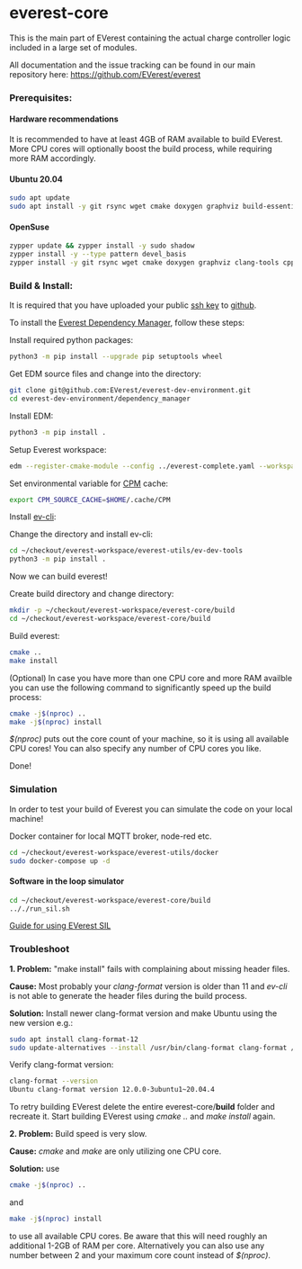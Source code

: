 # everest-core

This is the main part of EVerest containing the actual charge controller logic included in a large set of modules.

All documentation and the issue tracking can be found in our main repository here: https://github.com/EVerest/everest

### Prerequisites:

#### Hardware recommendations

It is recommended to have at least 4GB of RAM available to build EVerest.
More CPU cores will optionally boost the build process, while requiring more RAM accordingly.

#### Ubuntu 20.04
```bash
sudo apt update
sudo apt install -y git rsync wget cmake doxygen graphviz build-essential clang-tidy cppcheck maven openjdk-11-jdk npm docker docker-compose libboost-all-dev jstyleson jsonschema nodejs libssl-dev libsqlite3-dev clang-format
```

#### OpenSuse
```bash
zypper update && zypper install -y sudo shadow
zypper install -y --type pattern devel_basis
zypper install -y git rsync wget cmake doxygen graphviz clang-tools cppcheck boost-devel libboost_filesystem-devel libboost_log-devel libboost_program_options-devel libboost_system-devel libboost_thread-devel maven java-11-openjdk java-11-openjdk-devel nodejs nodejs-devel npm python3-pip gcc-c++ libopenssl-devel sqlite3-devel
```

### Build & Install:

It is required that you have uploaded your public [ssh key](https://www.atlassian.com/git/tutorials/git-ssh) to [github](https://github.com/settings/keys).

To install the [Everest Dependency Manager](https://github.com/EVerest/everest-dev-environment/blob/main/dependency_manager/README.md), follow these steps:

Install required python packages:
```bash
python3 -m pip install --upgrade pip setuptools wheel
```
Get EDM source files and change into the directory:
```bash
git clone git@github.com:EVerest/everest-dev-environment.git
cd everest-dev-environment/dependency_manager
```
Install EDM:
```bash
python3 -m pip install .
```
Setup Everest workspace: 
```bash
edm --register-cmake-module --config ../everest-complete.yaml --workspace ~/checkout/everest-workspace
```
Set environmental variable for [CPM](https://github.com/cpm-cmake/CPM.cmake/blob/master/README.md#CPM_SOURCE_CACHE) cache:
```bash
export CPM_SOURCE_CACHE=$HOME/.cache/CPM
```
Install [ev-cli](https://github.com/EVerest/everest-utils/tree/main/ev-dev-tools):

Change the directory and install ev-cli:
```bash
cd ~/checkout/everest-workspace/everest-utils/ev-dev-tools
python3 -m pip install .
```

Now we can build everest!

Create build directory and change directory:
```bash
mkdir -p ~/checkout/everest-workspace/everest-core/build
cd ~/checkout/everest-workspace/everest-core/build
```
Build everest:
```bash
cmake ..
make install
```

(Optional) In case you have more than one CPU core and more RAM availble you can use the following command to significantly speed up the build process:
```bash
cmake -j$(nproc) ..
make -j$(nproc) install
```
*$(nproc)* puts out the core count of your machine, so it is using all available CPU cores!
You can also specify any number of CPU cores you like.
 
Done!

<!--- WIP: [everest-cpp - Init Script](https://github.com/EVerest/everest-utils/tree/main/everest-cpp) -->

### Simulation

In order to test your build of Everest you can simulate the code on your local machine!

Docker container for local MQTT broker, node-red etc.
```bash
cd ~/checkout/everest-workspace/everest-utils/docker
sudo docker-compose up -d
```

#### Software in the loop simulator

```bash
cd ~/checkout/everest-workspace/everest-core/build
.././run_sil.sh
```
[Guide for using EVerest SIL](https://everest.github.io/doc_sil.html)

### Troubleshoot

**1. Problem:** "make install" fails with complaining about missing header files.

**Cause:** Most probably your *clang-format* version is older than 11 and *ev-cli* is not able to generate the header files during the build process.

**Solution:** Install newer clang-format version and make Ubuntu using the new version e.g.:
```bash
sudo apt install clang-format-12
sudo update-alternatives --install /usr/bin/clang-format clang-format /usr/bin/clang-format-12 100
```
Verify clang-format version:
```bash
clang-format --version
Ubuntu clang-format version 12.0.0-3ubuntu1~20.04.4
```
To retry building EVerest delete the entire everest-core/**build** folder and recreate it. 
Start building EVerest using *cmake ..* and *make install* again.


**2. Problem:** Build speed is very slow.

**Cause:** *cmake* and *make* are only utilizing one CPU core.

**Solution:** use 
```bash
cmake -j$(nproc) .. 
```
and 
```bash
make -j$(nproc) install
```
to use all available CPU cores.
Be aware that this will need roughly an additional 1-2GB of RAM per core.
Alternatively you can also use any number between 2 and your maximum core count instead of *$(nproc)*.

